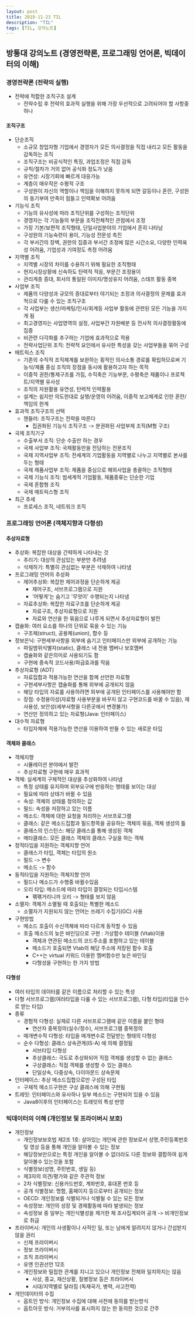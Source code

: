 ```yaml
---
layout: post
title: 2019-11-23 TIL
description: "TIL"
tags: [TIL, 강의노트]
---
```


## 방통대 강의노트 (경영전략론, 프로그래밍 언어론, 빅데이터의 이해)

### 경영전략론 (전략의 실행)

- 전략에 적합한 조직구조 설계
  - 전략수립 후 전략의 효과적 실행을 위해 가장 우선적으로 고려되어야 할 사항중 하나

#### 조직구조

- 단순조직
  - 소규모 창업자형 기업에서 경영자가 모든 의사결정을 직접 내리고 모든 활동을 감독하는 조직
  - 조직구조는 비공식적인 특징, 과업조정은 직접 감독
  - 규칙/절차가 거의 없어 공식화 정도가 낮음
  - 유연성: 시장기회에 빠르게 대응가능
  - 계층이 매우작은 수평적 구조
  - 구성원이 자신의 역할이나 책임을 이해하지 못하게 되면 갈등이나 혼란, 구성원의 동기부여 만족이 힘들고 인력확보 어려움
- 기능식 조직
  - 기능의 유사성에 따라 조직단위를 구성하는 조직단위
  - 경영자는 각 기능들의 부문을 조직전체적인 관점에서 조정
  - 가장 기본/보편적 조직형태, 단일사업분야의 기업에서 흔히 나타남
  - 구성원의 기능숙련이 용이, 기능성 전문성 촉진
  - 각 부서간의 장벽, 권한의 집중과 부서간 조정에 많은 시간소요, 다양한 인력육성 어려움, 기업성과 기여정도 측정 어려움
- 지역별 조직
  - 지역별 시장의 차이를 수용하기 위해 필요한 조직형태
  - 현지시장상황에 신속하도 탄력적 적응, 부문간 조정용이
  - 관리계층 증대, 회사의 통일된 이미지/명성유지 어려움, 스태프 활동 중복
- 사업부 조직
  - 제품의 다양성과 규모의 증대로부터 야기되는 조정과 의사결정의 문제를 효과적으로 다룰 수 있는 조직구조
  - 각 사업부는 생산/마케팅/인사/회계등 사업부 활동에 관련된 모든 기능을 가지게 됨
  - 최고경영자는 사업영역의 설정, 사업부간 자원배분 등 전사적 의사결정활동에 집중
  - 비관련 다각화를 추구하는 기업에 효과적으로 적용
  - 전략사업단위 조직: 전략적 요인에서 유사한 특성을 갖는 사업부들을 묶어 구성
- 매트릭스 조직
  - 기존의 수직적 조직체계를 보완하는 횡적인 의사소통 경로를 확립하므로써 기능식/제품 중심 조직의 장점을 동시에 활용하고자 하는 목적
  - 이중적 권한/통제구조를 가짐, 수직축은 기능부문, 수평축은 제품이나 프로젝트/지역별 유사성
  - 조직의 자원활용 유연성, 탄력적 인력활용
  - 설계는 쉽지만 의도한대로 실행/운영의 어려움, 이중적 보고체계로 인한 혼란/책임의 한계
- 효과적 조직구조의 선택
  - 챈들러: 조직구조는 전략을 따른다
    - 집권화된 기능식 조직구조 -> 분권화된 사업부제 조직(M형 구조)
- 국제 조직기구
  - 수출부서 조직: 단순 수출만 하는 경우
  - 국제 사업부 조직: 국제활동만을 전담하는 전문조직
  - 국제 지역사업부 조직: 전세계의 기업활동을 지역별로 나누고 지역별로 본사를 두는 형태
  - 국제 제품사업부 조직: 제품을 중심으로 해외사업을 총괄하는 조직형태
  - 국제 기능식 조직: 범세계적 기업활동, 제품종류는 단순한 기업
  - 국제 혼합형 조직
  - 국제 매트릭스형 조직
- 최근 추세
  - 프로세스 조직, 네트워크 조직

### 프로그래밍 언어론 (객체지향과 다형성)

#### 추상자료형

- 추상화: 복잡한 대상을 간략하게 나타내는 것
  - 추리기: 대상의 관심있는 부분만 추려냄
  - 삭제하기: 특별히 관심없는 부분은 삭제하여 나타냄
- 프로그래밍 언어의 추성화
  - 제어추상화: 복잡한 제어과정을 단순하게 제공
    - 제어구조, 서브프로그램으로 지원
    - '어떻게'는 숨기고 '무엇이' 수행되는지 나타냄
  - 자료추상화: 복잡한 자료구조를 단순하게 제공
    - 자료구조, 추상자료형으로 지원
    - 자료와 연산을 한 묶음으로 나루게 되면서 추상자료형이 발전
- 캡슐화: 여러 요소를 하나의 단위로 묶을 수 있는 기능
  - 구조체(struct), 공용체(union), 함수 등
- 정보은닉: 구현세부사항을 외부에 숨기고 인터페이스만 외부에 공개하는 기능
  - 파일범위식별자(static), 클래스 내 전용 멤버나 보호멤버
  - 캡슐화와 같은의미로 사용되기도 함
  - 구현에 종속적 코드사용/파급효과를 막음
- 추상자료형 (ADT)
  - 자료집합과 적용가능한 연산을 함께 선언한 자료형
  - 구현세부사항은 캡슐화를 통해 외부에 공개되지 않음
  - 해당 타입의 자료를 사용하려면 외부에 공개된 인터페이스를 사용해야만 함
  - 장점: 수정용이성(자료형 사용부분을 바꾸지 않고 구현코드를 바꿀 수 있음), 재사용성, 보안성(세부사항을 다른곳에서 변경불가)
  - 연산만 정의하고 있는 자료형(Java: 인터페이스)
- 대수적 자료형
  - 타입자체에 적용가능한 연산을 이용하여 만들 수 있는 새로운 타입

#### 객체와 클래스

- 객체지향
  - 시뮬레이션 분야에서 발전
  - 추상자료형 구현에 매우 효과적
- 객체: 실세계의 구체적인 대상을 추상화하여 나타냄
  - 특정 상태를 유지하며 외부요구에 반응하는 행태를 보이는 대상
  - 필요에 따라 상태가 바뀔 수 있음
  - 속성: 객체의 상태를 정의하는 값
  - 필드: 속성을 저장하고 있는 이름
  - 메소드: 객체에 대한 요청을 처리하는 서브프로그램
  - 클래스: 같은 메소드집합과 필드항목을 공유하는 객체의 묶음, 객체 생성의 틀
  - 클래스의 인스턴스: 해당 클래스를 통해 생성된 객체
  - 메타클래스: 모든 클래스 객체의 클래스 구실을 하는 객체
- 정적타입을 지원하는 객체지향 언어
  - 클래스가 타입, 객체는 타입의 원소
  - 필드 -> 변수
  - 메소드 -> 함수
- 동적타입을 지원하는 객체지향 언어
  - 필드나 메소드가 수행중 바뀔수있음
  - 오리 타입: 메소드에 따라 타입이 결정되는 타입시스템
    - 꽦꽦거리니까 오리 -> 형태를 보지 않음
- 소멸자: 객체가 소멸될 때 호출되는 특별한 메소드
  - 소멸자가 지원되지 않는 언어는 쓰레기 수집기(GC) 사용
- 구현방법
  - 메소드 호출이 수신객체에 따라 다르게 동작할 수 있음
  - 호출 메소드의 늦은 바인딩으로 구현 : 가상함수 테이블 (Vtab)이용
    - 객체과 연관된 메소드의 코드주소를 포함하고 있는 테이블
    - 메소드가 호출되면 Vtab의 해당 주소에 저장된 함수 호출
    - C++는 virtual 키워드 이용한 멤버함수만 늦은 바인딩
    - 다형성을 구현하는 한 가지 방법

#### 다형성

- 여러 타입의 데이터를 같은 이름으로 처리할 수 있는 특성
- 다형 서브프로그램(여러타입을 다룰 수 있는 서브프로그램), 다형 타입(타입을 인수로 받는 타입)
- 종류
  - 경험적 다형성: 실제로 다른 서브프로그램에 같은 이름을 붙인 형태
    - 연산자 중복정의(실수/정수), 서브프로그램 중복정의
  - 매개변수적 다형성: 타입을 매개변수로 전달받는 형태의 다형성
  - 순수 다형성: 클래스 상속관계(IS-A) 에 의해 결정됨
    - 서브타입 다형성
    - 추상클래스: 극도로 추상화되어 직접 객체를 생성할 수 없는 클래스
    - 구상클래스: 직접 객체를 생성할 수 있는 클래스
    - 단일상속, 다중상속, 다이아몬드 상속문제
- 인터페이스: 추상 메소드집합으로만 구성된 타입
  - 구체적 메소드구현은 구상 클래스에 의해 구현됨
- 트레잇: 인터페이스와 유사하나 일부 메소드는 구현되어 있을 수 있음
  - Java8이후의 인터페이스는 트레잇의 특성 반영

### 빅데이터의 이해 (개인정보 및 프라이버시 보호)

- 개인정보
  - 개인정보보호법 제2조 1호: 살아있는 개인에 관한 정보로서 성명,주민등록번호 및 영상 등을 통해 개인을 알아볼 수 있는 정보
  - 해당정보만으로는 특정 개인을 알아볼 수 없더라도 다른 정보와 결합하여 쉽게 알아볼수 있는것을 포함
  - 식별정보(성명, 주민번호, 생일 등)
  - 제3자의 의견/평가와 같은 주관적 정보
  - 2차 식별정보: 신용카드번호, 계좌번호, 휴대폰 번호 등
  - 공개 식별정보: 명함, 홈페이지 등으로부터 공개되는 정보
  - OECD: 개인정보를 식별되거나 식별될 수 있는 모든 정보
  - 속성정보: 개인의 성장 및 경제활동에 따라 발생되는 정보
  - 속성정보 중 일부는 개인식별성을 제거한 채 조사집계되어 공개 -> 비개인정보로 취급
- 프라이버시: 개인의 사생활이나 사적인 일, 또는 남에게 알려지지 않거나 간섭받지 않을 권리
  - 신체 프라이버시
  - 정보 프라이버시
  - 조직 프라이버시
  - 유엔 인권선언 12조
  - 개인정보와 밀접한 관계를 지니고 있으나 개인정보 전체와 일치하지는 않음
    - 사상, 종교, 재산상황, 질병정보 등은 프라이버시
    - 시대/지역별로 달라짐 (독재국가, 병력, 사고전력)
- 개인데이터의 수집
  - 옵트인 방식: 개인정보 수집에 대해 사전에 동의를 받는방식
  - 옵트아웃 방식: 거부의사를 표시하지 않는 한 동의한 것으로 간주
